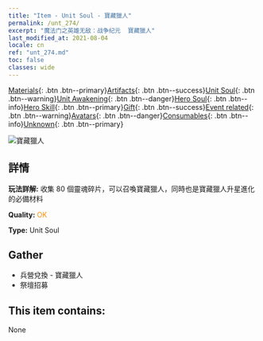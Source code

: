 ```yaml
---
title: "Item - Unit Soul - 寶藏獵人"
permalink: /unt_274/
excerpt: "魔法门之英雄无敌：战争纪元  寶藏獵人"
last_modified_at: 2021-08-04
locale: cn
ref: "unt_274.md"
toc: false
classes: wide
---
```

 [Materials](/ItemsCN/){: .btn .btn--primary}[Artifacts](/ItemsCN/Artifacts/){: .btn .btn--success}[Unit Soul](/ItemsCN/UnitSoul/){: .btn .btn--warning}[Unit Awakening](/ItemsCN/UnitAwakening/){: .btn .btn--danger}[Hero Soul](/ItemsCN/HeroSoul/){: .btn .btn--info}[Hero Skill](/ItemsCN/HeroSkill/){: .btn .btn--primary}[Gift](/ItemsCN/Gift/){: .btn .btn--success}[Event related](/ItemsCN/Events/){: .btn .btn--warning}[Avatars](/ItemsCN/Avatars/){: .btn .btn--danger}[Consumables](/ItemsCN/Consumables/){: .btn .btn--info}[Unknown](/ItemsCN/Unknown/){: .btn .btn--primary}

 ![寶藏獵人](/images/u/ti_ruigenanushou.jpg)

## 詳情
 **玩法詳解:** 收集 80 個靈魂碎片，可以召喚寶藏獵人，同時也是寶藏獵人升星進化的必備材料

 **Quality:** <span style="color: #FF8C00">OK</span>

 **Type:** Unit Soul

## Gather

*    兵營兌換 - 寶藏獵人 
*    祭壇招募 

## This item contains:

  None

